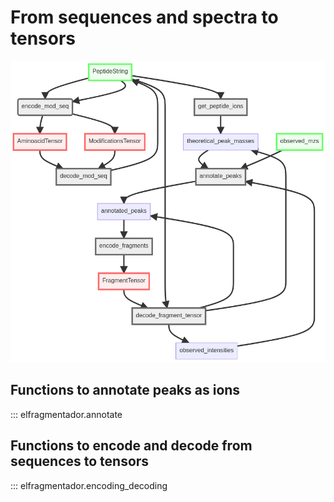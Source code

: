 
# From sequences and spectra to tensors

![](../img/mermaid-diagram-20210823221411.png)

## Functions to annotate peaks as ions

::: elfragmentador.annotate

## Functions to encode and decode from sequences to tensors

::: elfragmentador.encoding_decoding
